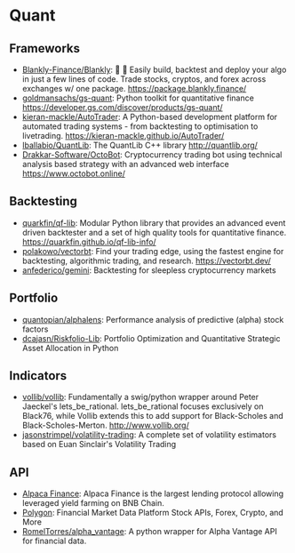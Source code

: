 # Quant

## Frameworks

- [Blankly-Finance/Blankly](https://github.com/Blankly-Finance/Blankly): 🚀 💸
  Easily build, backtest and deploy your algo in just a few lines of code. Trade
  stocks, cryptos, and forex across exchanges w/ one package.
  <https://package.blankly.finance/>
- [goldmansachs/gs-quant](https://github.com/goldmansachs/gs-quant): Python
  toolkit for quantitative finance
  <https://developer.gs.com/discover/products/gs-quant/>
- [kieran-mackle/AutoTrader](https://github.com/kieran-mackle/AutoTrader): A
  Python-based development platform for automated trading systems - from
  backtesting to optimisation to livetrading.
  <https://kieran-mackle.github.io/AutoTrader/>
- [lballabio/QuantLib](https://github.com/lballabio/QuantLib): The QuantLib C++
  library <http://quantlib.org/>
- [Drakkar-Software/OctoBot](https://github.com/Drakkar-Software/OctoBot):
  Cryptocurrency trading bot using technical analysis based strategy with an
  advanced web interface <https://www.octobot.online/>

## Backtesting

- [quarkfin/qf-lib](https://github.com/quarkfin/qf-lib): Modular Python library
  that provides an advanced event driven backtester and a set of high quality
  tools for quantitative finance. <https://quarkfin.github.io/qf-lib-info/>
- [polakowo/vectorbt](https://github.com/polakowo/vectorbt): Find your trading
  edge, using the fastest engine for backtesting, algorithmic trading, and
  research. <https://vectorbt.dev/>
- [anfederico/gemini](https://github.com/anfederico/gemini): Backtesting for
  sleepless cryptocurrency markets

## Portfolio

- [quantopian/alphalens](https://github.com/quantopian/alphalens): Performance
  analysis of predictive (alpha) stock factors
- [dcajasn/Riskfolio-Lib](https://github.com/dcajasn/Riskfolio-Lib): Portfolio
  Optimization and Quantitative Strategic Asset Allocation in Python

## Indicators

- [vollib/vollib](https://github.com/vollib/vollib): Fundamentally a swig/python
  wrapper around Peter Jaeckel's lets_be_rational. lets_be_rational focuses
  exclusively on Black76, while Vollib extends this to add support for
  Black-Scholes and Black-Scholes-Merton. <http://www.vollib.org/>
- [jasonstrimpel/volatility-trading](https://github.com/jasonstrimpel/volatility-trading):
  A complete set of volatility estimators based on Euan Sinclair's Volatility
  Trading

## API

- [Alpaca Finance](https://www.alpacafinance.org/): Alpaca Finance is the
  largest lending protocol allowing leveraged yield farming on BNB Chain.
- [Polygon](https://polygon.io/): Financial Market Data Platform Stock APIs,
  Forex, Crypto, and More
- [RomelTorres/alpha_vantage](https://github.com/RomelTorres/alpha_vantage): A
  python wrapper for Alpha Vantage API for financial data.
